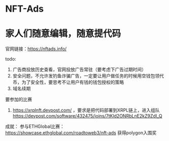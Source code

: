 # NFT-Ads

# 家人们随意编辑，随意提代码 

官网链接：https://nftads.info/

todo:
1. 广告商投放历史查看，官网投放广告常驻（要考虑下广告过期时间）
2. 安全问题，不允许发钓鱼诈骗广告，一定要让用户做任务的时候用空钱包领代币，为了安全性，要思考不让用户有钱的钱包授权的策略
3. 域名续期


要参加的比赛
1. https://xrplnft.devpost.com/ ，要求是把代码部署到XRPL链上，进入组队 https://devpost.com/software/432475/joins/7tKld2ONRbLnE2kZ9ZdI_Q













成就：
参与ETHGlobal比赛：https://showcase.ethglobal.com/roadtoweb3/nft-ads  获得polygon入围奖
